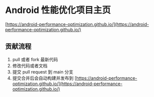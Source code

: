 # Android 性能优化项目主页
[https://android-performance-optimization.github.io/](https://android-performance-optimization.github.io/)

## 贡献流程
1. pull 或者 fork 最新代码
2. 修改代码或者文档
3. 提交 pull request 到 main 分支
4. 提交合并后会自动构建并发布到 [https://android-performance-optimization.github.io/](https://android-performance-optimization.github.io/)


